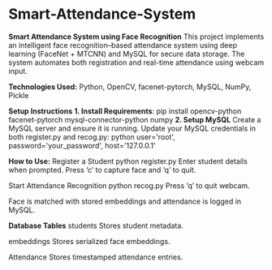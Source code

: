 # Smart-Attendance-System
**Smart Attendance System using Face Recognition**
This project implements an intelligent face recognition–based attendance system using deep learning (FaceNet + MTCNN) and MySQL for secure data storage. The system automates both registration and real-time attendance using webcam input.

**Technologies Used:**
Python,
OpenCV,
facenet-pytorch,
MySQL,
NumPy,
Pickle

**Setup Instructions**
**1. Install Requirements**:
pip install opencv-python facenet-pytorch mysql-connector-python numpy
**2. Setup MySQL**
Create a MySQL server and ensure it is running.
Update your MySQL credentials in both register.py and recog.py:
python
user='root',
password='your_password',
host='127.0.0.1'

**How to Use:**
Register a Student
python register.py
Enter student details when prompted.
Press ‘c’ to capture face and ‘q’ to quit.

Start Attendance Recognition
python recog.py
Press ‘q’ to quit webcam.

Face is matched with stored embeddings and attendance is logged in MySQL.


**Database Tables**
students
Stores student metadata.

embeddings
Stores serialized face embeddings.

Attendance
Stores timestamped attendance entries.
